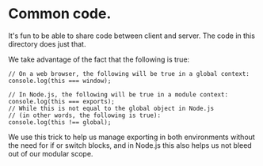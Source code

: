 # Common code.

It's fun to be able to share code between client and server. The code in this 
directory does just that.

We take advantage of the fact that the following is true:

    // On a web browser, the following will be true in a global context:
    console.log(this === window);
    
    // In Node.js, the following will be true in a module context:
    console.log(this === exports);
    // While this is not equal to the global object in Node.js 
    // (in other words, the following is true):
    console.log(this !== global);
    
We use this trick to help us manage exporting in both environments without
the need for if or switch blocks, and in Node.js this also helps us not bleed
out of our modular scope.
